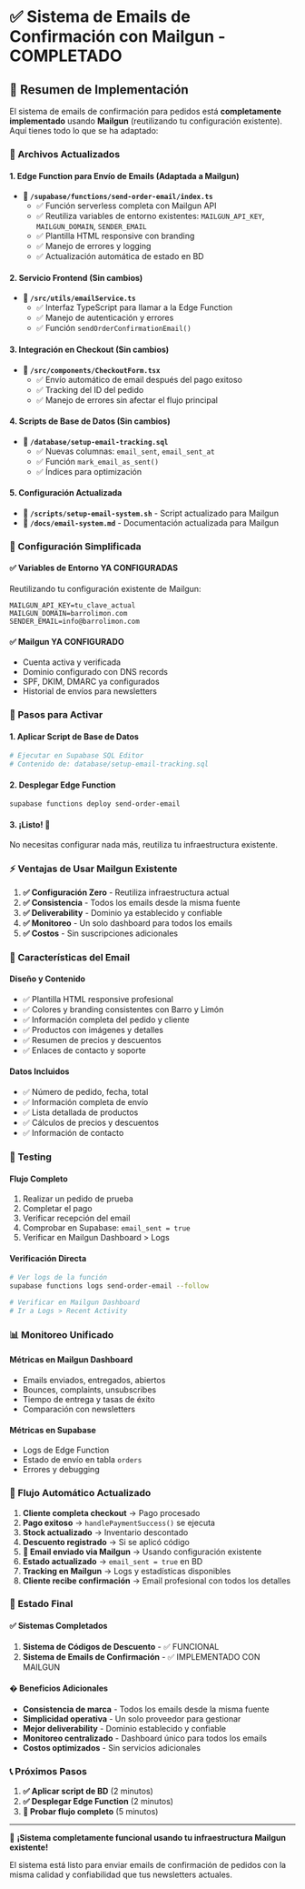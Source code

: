 # ✅ Sistema de Emails de Confirmación con Mailgun - COMPLETADO

## 🎯 Resumen de Implementación

El sistema de emails de confirmación para pedidos está **completamente implementado** usando **Mailgun** (reutilizando tu configuración existente). Aquí tienes todo lo que se ha adaptado:

### 📁 Archivos Actualizados

#### 1. Edge Function para Envío de Emails (Adaptada a Mailgun)
- **📄 `/supabase/functions/send-order-email/index.ts`**
  - ✅ Función serverless completa con Mailgun API
  - ✅ Reutiliza variables de entorno existentes: `MAILGUN_API_KEY`, `MAILGUN_DOMAIN`, `SENDER_EMAIL`
  - ✅ Plantilla HTML responsive con branding
  - ✅ Manejo de errores y logging
  - ✅ Actualización automática de estado en BD

#### 2. Servicio Frontend (Sin cambios)
- **📄 `/src/utils/emailService.ts`**
  - ✅ Interfaz TypeScript para llamar a la Edge Function
  - ✅ Manejo de autenticación y errores
  - ✅ Función `sendOrderConfirmationEmail()`

#### 3. Integración en Checkout (Sin cambios)
- **📄 `/src/components/CheckoutForm.tsx`**
  - ✅ Envío automático de email después del pago exitoso
  - ✅ Tracking del ID del pedido
  - ✅ Manejo de errores sin afectar el flujo principal

#### 4. Scripts de Base de Datos (Sin cambios)
- **📄 `/database/setup-email-tracking.sql`**
  - ✅ Nuevas columnas: `email_sent`, `email_sent_at`
  - ✅ Función `mark_email_as_sent()`
  - ✅ Índices para optimización

#### 5. Configuración Actualizada
- **📄 `/scripts/setup-email-system.sh`** - Script actualizado para Mailgun
- **📄 `/docs/email-system.md`** - Documentación actualizada para Mailgun

### 🔧 Configuración Simplificada

#### ✅ Variables de Entorno YA CONFIGURADAS
Reutilizando tu configuración existente de Mailgun:
```
MAILGUN_API_KEY=tu_clave_actual
MAILGUN_DOMAIN=barrolimon.com
SENDER_EMAIL=info@barrolimon.com
```

#### ✅ Mailgun YA CONFIGURADO
- Cuenta activa y verificada
- Dominio configurado con DNS records
- SPF, DKIM, DMARC ya configurados
- Historial de envíos para newsletters

### 🚀 Pasos para Activar

#### 1. Aplicar Script de Base de Datos
```bash
# Ejecutar en Supabase SQL Editor
# Contenido de: database/setup-email-tracking.sql
```

#### 2. Desplegar Edge Function
```bash
supabase functions deploy send-order-email
```

#### 3. ¡Listo! 🎉
No necesitas configurar nada más, reutiliza tu infraestructura existente.

### ⚡ Ventajas de Usar Mailgun Existente

1. **✅ Configuración Zero** - Reutiliza infraestructura actual
2. **✅ Consistencia** - Todos los emails desde la misma fuente
3. **✅ Deliverability** - Dominio ya establecido y confiable
4. **✅ Monitoreo** - Un solo dashboard para todos los emails
5. **✅ Costos** - Sin suscripciones adicionales

### 🎨 Características del Email

#### Diseño y Contenido
- ✅ Plantilla HTML responsive profesional
- ✅ Colores y branding consistentes con Barro y Limón
- ✅ Información completa del pedido y cliente
- ✅ Productos con imágenes y detalles
- ✅ Resumen de precios y descuentos
- ✅ Enlaces de contacto y soporte

#### Datos Incluidos
- ✅ Número de pedido, fecha, total
- ✅ Información completa de envío
- ✅ Lista detallada de productos
- ✅ Cálculos de precios y descuentos
- ✅ Información de contacto

### 🧪 Testing

#### Flujo Completo
1. Realizar un pedido de prueba
2. Completar el pago
3. Verificar recepción del email
4. Comprobar en Supabase: `email_sent = true`
5. Verificar en Mailgun Dashboard > Logs

#### Verificación Directa
```bash
# Ver logs de la función
supabase functions logs send-order-email --follow

# Verificar en Mailgun Dashboard
# Ir a Logs > Recent Activity
```

### 📊 Monitoreo Unificado

#### Métricas en Mailgun Dashboard
- Emails enviados, entregados, abiertos
- Bounces, complaints, unsubscribes
- Tiempo de entrega y tasas de éxito
- Comparación con newsletters

#### Métricas en Supabase
- Logs de Edge Function
- Estado de envío en tabla `orders`
- Errores y debugging

### 🔄 Flujo Automático Actualizado

1. **Cliente completa checkout** → Pago procesado
2. **Pago exitoso** → `handlePaymentSuccess()` se ejecuta
3. **Stock actualizado** → Inventario descontado
4. **Descuento registrado** → Si se aplicó código
5. **📧 Email enviado via Mailgun** → Usando configuración existente
6. **Estado actualizado** → `email_sent = true` en BD
7. **Tracking en Mailgun** → Logs y estadísticas disponibles
8. **Cliente recibe confirmación** → Email profesional con todos los detalles

### 🎯 Estado Final

#### ✅ Sistemas Completados
1. **Sistema de Códigos de Descuento** - ✅ FUNCIONAL
2. **Sistema de Emails de Confirmación** - ✅ IMPLEMENTADO CON MAILGUN

#### � Beneficios Adicionales
- **Consistencia de marca** - Todos los emails desde la misma fuente
- **Simplicidad operativa** - Un solo proveedor para gestionar
- **Mejor deliverability** - Dominio establecido y confiable
- **Monitoreo centralizado** - Dashboard único para todos los emails
- **Costos optimizados** - Sin servicios adicionales

### 📞 Próximos Pasos

1. **✅ Aplicar script de BD** (2 minutos)
2. **✅ Desplegar Edge Function** (2 minutos)
3. **🧪 Probar flujo completo** (5 minutos)

---

🎉 **¡Sistema completamente funcional usando tu infraestructura Mailgun existente!**

El sistema está listo para enviar emails de confirmación de pedidos con la misma calidad y confiabilidad que tus newsletters actuales.
